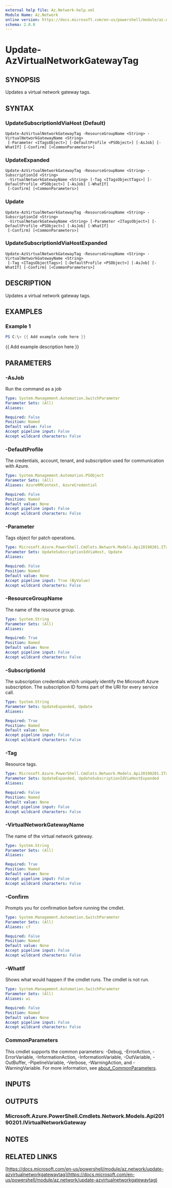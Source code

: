 ```yaml
---
external help file: Az.Network-help.xml
Module Name: Az.Network
online version: https://docs.microsoft.com/en-us/powershell/module/az.network/update-azvirtualnetworkgatewaytag
schema: 2.0.0
---
```


# Update-AzVirtualNetworkGatewayTag

## SYNOPSIS
Updates a virtual network gateway tags.

## SYNTAX

### UpdateSubscriptionIdViaHost (Default)
```
Update-AzVirtualNetworkGatewayTag -ResourceGroupName <String> -VirtualNetworkGatewayName <String>
 [-Parameter <ITagsObject>] [-DefaultProfile <PSObject>] [-AsJob] [-WhatIf] [-Confirm] [<CommonParameters>]
```

### UpdateExpanded
```
Update-AzVirtualNetworkGatewayTag -ResourceGroupName <String> -SubscriptionId <String>
 -VirtualNetworkGatewayName <String> [-Tag <ITagsObjectTags>] [-DefaultProfile <PSObject>] [-AsJob] [-WhatIf]
 [-Confirm] [<CommonParameters>]
```

### Update
```
Update-AzVirtualNetworkGatewayTag -ResourceGroupName <String> -SubscriptionId <String>
 -VirtualNetworkGatewayName <String> [-Parameter <ITagsObject>] [-DefaultProfile <PSObject>] [-AsJob] [-WhatIf]
 [-Confirm] [<CommonParameters>]
```

### UpdateSubscriptionIdViaHostExpanded
```
Update-AzVirtualNetworkGatewayTag -ResourceGroupName <String> -VirtualNetworkGatewayName <String>
 [-Tag <ITagsObjectTags>] [-DefaultProfile <PSObject>] [-AsJob] [-WhatIf] [-Confirm] [<CommonParameters>]
```

## DESCRIPTION
Updates a virtual network gateway tags.

## EXAMPLES

### Example 1
```powershell
PS C:\> {{ Add example code here }}
```

{{ Add example description here }}

## PARAMETERS

### -AsJob
Run the command as a job

```yaml
Type: System.Management.Automation.SwitchParameter
Parameter Sets: (All)
Aliases:

Required: False
Position: Named
Default value: False
Accept pipeline input: False
Accept wildcard characters: False
```

### -DefaultProfile
The credentials, account, tenant, and subscription used for communication with Azure.

```yaml
Type: System.Management.Automation.PSObject
Parameter Sets: (All)
Aliases: AzureRMContext, AzureCredential

Required: False
Position: Named
Default value: None
Accept pipeline input: False
Accept wildcard characters: False
```

### -Parameter
Tags object for patch operations.

```yaml
Type: Microsoft.Azure.PowerShell.Cmdlets.Network.Models.Api20190201.ITagsObject
Parameter Sets: UpdateSubscriptionIdViaHost, Update
Aliases:

Required: False
Position: Named
Default value: None
Accept pipeline input: True (ByValue)
Accept wildcard characters: False
```

### -ResourceGroupName
The name of the resource group.

```yaml
Type: System.String
Parameter Sets: (All)
Aliases:

Required: True
Position: Named
Default value: None
Accept pipeline input: False
Accept wildcard characters: False
```

### -SubscriptionId
The subscription credentials which uniquely identify the Microsoft Azure subscription.
The subscription ID forms part of the URI for every service call.

```yaml
Type: System.String
Parameter Sets: UpdateExpanded, Update
Aliases:

Required: True
Position: Named
Default value: None
Accept pipeline input: False
Accept wildcard characters: False
```

### -Tag
Resource tags.

```yaml
Type: Microsoft.Azure.PowerShell.Cmdlets.Network.Models.Api20190201.ITagsObjectTags
Parameter Sets: UpdateExpanded, UpdateSubscriptionIdViaHostExpanded
Aliases:

Required: False
Position: Named
Default value: None
Accept pipeline input: False
Accept wildcard characters: False
```

### -VirtualNetworkGatewayName
The name of the virtual network gateway.

```yaml
Type: System.String
Parameter Sets: (All)
Aliases:

Required: True
Position: Named
Default value: None
Accept pipeline input: False
Accept wildcard characters: False
```

### -Confirm
Prompts you for confirmation before running the cmdlet.

```yaml
Type: System.Management.Automation.SwitchParameter
Parameter Sets: (All)
Aliases: cf

Required: False
Position: Named
Default value: None
Accept pipeline input: False
Accept wildcard characters: False
```

### -WhatIf
Shows what would happen if the cmdlet runs.
The cmdlet is not run.

```yaml
Type: System.Management.Automation.SwitchParameter
Parameter Sets: (All)
Aliases: wi

Required: False
Position: Named
Default value: None
Accept pipeline input: False
Accept wildcard characters: False
```

### CommonParameters
This cmdlet supports the common parameters: -Debug, -ErrorAction, -ErrorVariable, -InformationAction, -InformationVariable, -OutVariable, -OutBuffer, -PipelineVariable, -Verbose, -WarningAction, and -WarningVariable. For more information, see [about_CommonParameters](http://go.microsoft.com/fwlink/?LinkID=113216).

## INPUTS

## OUTPUTS

### Microsoft.Azure.PowerShell.Cmdlets.Network.Models.Api20190201.IVirtualNetworkGateway
## NOTES

## RELATED LINKS

[https://docs.microsoft.com/en-us/powershell/module/az.network/update-azvirtualnetworkgatewaytag](https://docs.microsoft.com/en-us/powershell/module/az.network/update-azvirtualnetworkgatewaytag)

